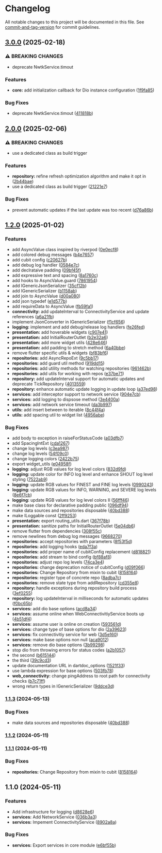 # Changelog

All notable changes to this project will be documented in this file. See [commit-and-tag-version](https://github.com/absolute-version/commit-and-tag-version) for commit guidelines.

## [3.0.0](https://github.com/mcquenji/mcquenji_core/compare/v2.0.0...v3.0.0) (2025-02-18)


### ⚠ BREAKING CHANGES

* deprecate NwtkService.timout

### Features

* **core:** add initialization callback for Dio instance configuration ([1f9fa85](https://github.com/mcquenji/mcquenji_core/commit/1f9fa85b9722c7cac7809fa7931c26e48671672d))


### Bug Fixes

* deprecate NwtkService.timout ([411818b](https://github.com/mcquenji/mcquenji_core/commit/411818bdf84f51a989eb685b29042f053353cb32))

## [2.0.0](https://github.com/mcquenji/mcquenji_core/compare/v1.2.0...v2.0.0) (2025-02-06)


### ⚠ BREAKING CHANGES

* use a dedicated class as build trigger

### Features

* **repository:** refine refresh optimization algorithm and make it opt in ([2b44bae](https://github.com/mcquenji/mcquenji_core/commit/2b44baeb64364f1c7c33655a5b8c985b2db79453))
* use a dedicated class as build trigger ([21221e7](https://github.com/mcquenji/mcquenji_core/commit/21221e723619f2774650d852cb29a1b5b2217f31))


### Bug Fixes

* prevent automatic updates if the last update was too recent ([d76a86b](https://github.com/mcquenji/mcquenji_core/commit/d76a86b3d8b94270d3b7581f1132977ca8d8ae1f))

## [1.2.0](https://github.com/mcquenji/mcquenji_core/compare/v1.1.0...v1.2.0) (2025-01-02)


### Features

* add AsyncValue class inspired by riverpod ([0e0ecf8](https://github.com/mcquenji/mcquenji_core/commit/0e0ecf8a33647f5a6f5c2714fb04195469766dcc))
* add colored debug messages ([b4e7657](https://github.com/mcquenji/mcquenji_core/commit/b4e7657e0960dc6a9319bdd90a237a5bb443a606))
* add cubit config ([c20627b](https://github.com/mcquenji/mcquenji_core/commit/c20627b63ba2751c2aefedf8a77854739d9b2100))
* add debug log handler ([0584e7c](https://github.com/mcquenji/mcquenji_core/commit/0584e7c8353209703aff50f8fe4188f685080b1c))
* add declrataive padding ([09bf45f](https://github.com/mcquenji/mcquenji_core/commit/09bf45f49afff62a6f0fa6ea96ac36455d64e2d5))
* add expressive text and spacing ([8a1760c](https://github.com/mcquenji/mcquenji_core/commit/8a1760c133d75477212680b3c9b4f648dda58e6c))
* add hooks to AsyncValue.guard ([7861954](https://github.com/mcquenji/mcquenji_core/commit/786195449d80e9ab064c79018fb9dd14ed32db04))
* add IGenericJsonSerializer ([35cf12b](https://github.com/mcquenji/mcquenji_core/commit/35cf12b88e50f1e4945bb2ba1fd9e51498666ffa))
* add IGenericSerializer ([b1158ab](https://github.com/mcquenji/mcquenji_core/commit/b1158abe332fd05f31aed575fffbf8e67a0d73c7))
* add join to AsyncValue ([d00a080](https://github.com/mcquenji/mcquenji_core/commit/d00a080030dd0f4c816c5914e9ec0c5a6949fe44))
* add json typedef ([e1d577b](https://github.com/mcquenji/mcquenji_core/commit/e1d577b5b7cf2d386e4c57c5d9b32cb696b685f1))
* add requireData to AsyncValue ([fb59fa1](https://github.com/mcquenji/mcquenji_core/commit/fb59fa189def57649a72c2a0335e2a7d582df51b))
* **connectivity:** add updateInterval to ConnectivityService and update references ([a6a21fb](https://github.com/mcquenji/mcquenji_core/commit/a6a21fb752a5e123e2897e56f226b8d7e7e02437))
* implement JsonConverter in IGenericSerializer ([f1cf656](https://github.com/mcquenji/mcquenji_core/commit/f1cf6563c598451ddd04060f9190c29fab58cc6f))
* **logging:** implement and add debug/release log handlers ([fe26fed](https://github.com/mcquenji/mcquenji_core/commit/fe26fed7d9201b18982dad81c2d93ab1f87e5a8d))
* **presentation:** add hoverable widgets ([c907e41](https://github.com/mcquenji/mcquenji_core/commit/c907e41d9ffe273d952751c3f948f2997d92cabc))
* **presentation:** add InitialRouterOutlet ([b2e32a6](https://github.com/mcquenji/mcquenji_core/commit/b2e32a66dfc5659778cf1ed9cf2c68313b96fe76))
* **presentation:** add more widget utils ([428e646](https://github.com/mcquenji/mcquenji_core/commit/428e646d2a4ce3f180c1f34de9014ba4023b69e8))
* **presentation:** add padding to stretch method ([6a40bbe](https://github.com/mcquenji/mcquenji_core/commit/6a40bbe172a51a019e168929e24f882ee57ad0bd))
* remove flutter specific utils & widgets ([bf83bf6](https://github.com/mcquenji/mcquenji_core/commit/bf83bf64856736f259e39af0586e3b1811c0b1f1))
* **repositories:** add AsyncRepoExt ([9c5bb17](https://github.com/mcquenji/mcquenji_core/commit/9c5bb177534289131bfb0c899751bb67007f7b0a))
* **repositories:** add guard util method ([919dd15](https://github.com/mcquenji/mcquenji_core/commit/919dd15bc1bf7b38a44fe1c0a3ae1d47f8df8028))
* **repositories:** add utility methods for watching repositories ([961462b](https://github.com/mcquenji/mcquenji_core/commit/961462bb314ad07e86cbd16fc68f33ec60781ffa))
* **repositories:** add utils for working with repos ([e37be71](https://github.com/mcquenji/mcquenji_core/commit/e37be71c7af2717d875b0959c17f4467043cc859))
* **repository:** add updateInterval support for automatic updates and deprecate TickRepository ([4013559](https://github.com/mcquenji/mcquenji_core/commit/4013559c5b4635a83ade663a189b34f6469e297b))
* **repository:** enhance automatic update logging in update loop ([a37ed98](https://github.com/mcquenji/mcquenji_core/commit/a37ed988ef62ccccad3dafd08eb910e5bb3512cf))
* **services:** add interceptor support to network service ([904e7cb](https://github.com/mcquenji/mcquenji_core/commit/904e7cb09b6f138402db7ad9d6c9fd5ec988247c))
* **services:** add logging to dispsose method ([3e4400a](https://github.com/mcquenji/mcquenji_core/commit/3e4400a0c37515e2dbfb934b186dc5b09673da9b))
* **services:** add network service timeout ([da3b997](https://github.com/mcquenji/mcquenji_core/commit/da3b99775c14050b6cef8301752423ced5400d9d))
* **utils:** add insert between to iterable ([8c44f4a](https://github.com/mcquenji/mcquenji_core/commit/8c44f4ae3a418fc1338df8757548bd9b7ac8b309))
* **utils:** add spacing util to widget list ([4956abe](https://github.com/mcquenji/mcquenji_core/commit/4956abee01a5153d10af3b1919ac5ddc1237f309))


### Bug Fixes

* add body to exception in raiseForStatusCode ([a03dfb7](https://github.com/mcquenji/mcquenji_core/commit/a03dfb798a1df9437433a094f2c6e38a00393814))
* add SpacingIntExt ([cda1267](https://github.com/mcquenji/mcquenji_core/commit/cda126741926ad7ef1e4e67583b2c9aaa4400a25))
* change log levels ([c3ea987](https://github.com/mcquenji/mcquenji_core/commit/c3ea987be1416952cc2d8b8087ab4260ca5ef938))
* change log levels ([54f09c0](https://github.com/mcquenji/mcquenji_core/commit/54f09c0fd16d55d48373ddef46ad719cbb2cbd0e))
* change logging colors ([2422b75](https://github.com/mcquenji/mcquenji_core/commit/2422b75be76fccd6bbe07fb3a9abdeff74334867))
* export widget_utils ([e04958f](https://github.com/mcquenji/mcquenji_core/commit/e04958f6dd33cffc0abe0eedc35d85c61a8e3c48))
* **logging:** adjust RGB values for log level colors ([832d9fd](https://github.com/mcquenji/mcquenji_core/commit/832d9fd869109c17a7bfcbc12081738531151a42))
* **logging:** update color for INFO log level and enhance SHOUT log level styling ([7522ab9](https://github.com/mcquenji/mcquenji_core/commit/7522ab9019a9bab45908a47513b1ff43f2cb917d))
* **logging:** update RGB values for FINEST and FINE log levels ([0990243](https://github.com/mcquenji/mcquenji_core/commit/099024327f6584fa7c3808e8628503f0c177f1b3))
* **logging:** update RGB values for INFO, WARNING, and SEVERE log levels ([8e6f7cb](https://github.com/mcquenji/mcquenji_core/commit/8e6f7cbab53b6b47ec5e3e699a670a7e5ed3531a))
* **logging:** update RGB values for log level colors II ([56fff46](https://github.com/mcquenji/mcquenji_core/commit/56fff46f956ac81a423f87a13827dacbf8a83c4d))
* make base class for declarative padding public ([096df94](https://github.com/mcquenji/mcquenji_core/commit/096df94c1549f2d0b5e6ed8cc6bd052979758f2d))
* make data sources and repositories disposable ([40bd388](https://github.com/mcquenji/mcquenji_core/commit/40bd388cbb391a7f32ae7643980e6f5a144db4ba))
* make ILoggable const ([2ff9253](https://github.com/mcquenji/mcquenji_core/commit/2ff92532a3a78f7cd6d9349cf3693ae4bf24cb2f))
* **presentation:** export routing_utils.dart ([367f78b](https://github.com/mcquenji/mcquenji_core/commit/367f78bc379f752fd5fd3ba93d55c6d0faed5e2c))
* **presentation:** sanitize paths for InitialRouterOutlet ([5e04db6](https://github.com/mcquenji/mcquenji_core/commit/5e04db6ad6dc3d1f452bfcfe478638f19d4c85ff))
* remove flutter from dependencies ([308f55c](https://github.com/mcquenji/mcquenji_core/commit/308f55cc8634162f3c9d50f42e9f40e515c3ddbb))
* remove newlines from debug log messages ([9668270](https://github.com/mcquenji/mcquenji_core/commit/96682701432810b3aaa667cd24213eb4855c995e))
* **repositories:** accept repositories with parameters ([8f53f5d](https://github.com/mcquenji/mcquenji_core/commit/8f53f5dbbe150d3ab2d594eee237ffa28f0f5ecb))
* **repositories:** add logging hooks ([eda7f3a](https://github.com/mcquenji/mcquenji_core/commit/eda7f3a34505a82a7880653608761323b42d7a46))
* **repositories:** add proper name of cubitConfig replacement ([d818821](https://github.com/mcquenji/mcquenji_core/commit/d8188216aa86c7504bd8269b92c1b5d463c1c80f))
* **repositories:** add stream to bind config ([bf88af8](https://github.com/mcquenji/mcquenji_core/commit/bf88af8dc622a32290f31e923bd3c01b1892addd))
* **repositories:** adjust repo log levels ([74ca3e4](https://github.com/mcquenji/mcquenji_core/commit/74ca3e4d786d4fbf2cc70f0e1331c68af4049290))
* **repositories:** change deprecation notice of cubitConfig ([d09f066](https://github.com/mcquenji/mcquenji_core/commit/d09f0662a066d61baed5fe85d5b6bbfe4ead422d))
* **repositories:** Change Repository from mixin to cubit ([8158164](https://github.com/mcquenji/mcquenji_core/commit/8158164b138aa4b3ca97f7d59045e2f4f62c44e9))
* **repositories:** register type of concrete repo ([8adba7c](https://github.com/mcquenji/mcquenji_core/commit/8adba7c8d0b86499b9146cba0eacc6d5d17ca236))
* **repositories:** remove state type from addRepository ([cd355e8](https://github.com/mcquenji/mcquenji_core/commit/cd355e8c4db560e3d7ad68a65f2347b7dcf4d318))
* **repository:** handle exceptions during repository build process ([3ef0255](https://github.com/mcquenji/mcquenji_core/commit/3ef02558e7b2f4bae998a9508ba271d11571cf49))
* **repository:** log updateInterval in milliseconds for automatic updates ([f0bc65b](https://github.com/mcquenji/mcquenji_core/commit/f0bc65b08a945b94b0576563f664b571f2b861e6))
* **services:** add dio base options ([acd8a34](https://github.com/mcquenji/mcquenji_core/commit/acd8a340b56ce93f4acab0c3403bdd02a65a9776))
* **services:** assume online when WebConnectivitiyService boots up ([4b51df4](https://github.com/mcquenji/mcquenji_core/commit/4b51df46344a9b11c545a3b0a459c45948853826))
* **services:** assume user is online on creation ([593561d](https://github.com/mcquenji/mcquenji_core/commit/593561d603870820bca1be7b7819cfe9c5c72933))
* **services:** change type of base options for dio ([2a39623](https://github.com/mcquenji/mcquenji_core/commit/2a396233fb8139fc56938477088454c6776f1cd5))
* **services:** fix connectivitiy service for web ([3d5e160](https://github.com/mcquenji/mcquenji_core/commit/3d5e160d7c7029866556d5728be97bc47a4727d8))
* **services:** make base options non null ([aca9012](https://github.com/mcquenji/mcquenji_core/commit/aca901270b1461012999d88d5a54240b243976a2))
* **services:** remove dio base options ([3b99298](https://github.com/mcquenji/mcquenji_core/commit/3b99298fe2cb517a928300927d88cdda09003c4c))
* stop dio from throwing errors for status codes ([a2b1057](https://github.com/mcquenji/mcquenji_core/commit/a2b1057ac13ab75b2526101dc59ebeb8d8262af6))
* the second ([b615144](https://github.com/mcquenji/mcquenji_core/commit/b61514443aecd77c2d5672ca2091b20364c7f8a9))
* the third ([39c9cd3](https://github.com/mcquenji/mcquenji_core/commit/39c9cd3aaf055224165a91f6b695aef3cb71d98e))
* update documentation URL in dartdoc_options ([1521f33](https://github.com/mcquenji/mcquenji_core/commit/1521f3353212aa47079dc314a3df119a45abd2fd))
* use lambda expression for base options ([503fb78](https://github.com/mcquenji/mcquenji_core/commit/503fb787aee19d239f255ee03eb5d76c7ed289a1))
* **web_connectivity:** change pingAddress to root path for connectivity checks ([b7c71ff](https://github.com/mcquenji/mcquenji_core/commit/b7c71ffc6a1000c8b402558f371ae24eec0d4f5c))
* wrong return types in IGenericSerializer ([9ddce3d](https://github.com/mcquenji/mcquenji_core/commit/9ddce3d76f3e42d9a122bf0862731a4a455e6801))

### [1.1.3](https://github.com/mcquenji/mcquenji_core/compare/v1.1.2...v1.1.3) (2024-05-13)


### Bug Fixes

* make data sources and repositories disposable ([40bd388](https://github.com/mcquenji/mcquenji_core/commit/40bd388cbb391a7f32ae7643980e6f5a144db4ba))

### [1.1.2](https://github.com/mcquenji/core/compare/v1.1.1...v1.1.2) (2024-05-11)

### [1.1.1](https://github.com/mcquenji/core/compare/v1.1.0...v1.1.1) (2024-05-11)


### Bug Fixes

* **repositories:** Change Repository from mixin to cubit ([8158164](https://github.com/mcquenji/core/commit/8158164b138aa4b3ca97f7d59045e2f4f62c44e9))

## 1.1.0 (2024-05-11)


### Features

* Add infrastructure for logging ([d8628e6](https://github.com/mcquenji/core/commit/d8628e6b3e26a337f032b3c0605bd6beb56c102d))
* **services:** Add NetworkService ([036b3a3](https://github.com/mcquenji/core/commit/036b3a377884075fced2e936eee9d7d774851368))
* **services:** Impement ConnectivityService ([8902a8a](https://github.com/mcquenji/core/commit/8902a8ae2acd9bdda398a6646bf7bf926019fab4))


### Bug Fixes

* **services:** Export services in core module ([e6bf55b](https://github.com/mcquenji/core/commit/e6bf55b48cc08e9461a21b14516d0ceceb052e0f))
